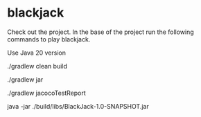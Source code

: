 # blackjack

Check out the project. In the base of the project run the following commands to play blackjack.

Use Java 20 version

./gradlew clean build

./gradlew jar

./gradlew jacocoTestReport

java -jar ./build/libs/BlackJack-1.0-SNAPSHOT.jar
